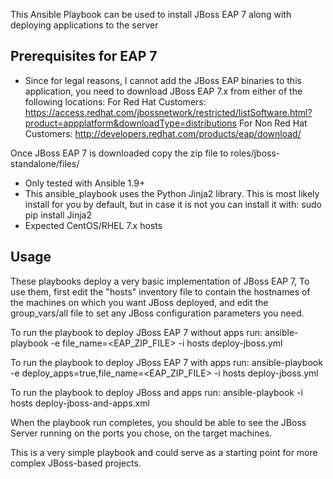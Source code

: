 This Ansible Playbook can be used to install JBoss EAP 7 along with deploying applications to the server

Prerequisites for EAP 7 
-----------------------------

- Since for legal reasons, I cannot add the JBoss EAP binaries to this application, you need to download JBoss EAP 7.x from either of the following locations:
For Red Hat Customers:
https://access.redhat.com/jbossnetwork/restricted/listSoftware.html?product=appplatform&downloadType=distributions
For Non Red Hat Customers:
http://developers.redhat.com/products/eap/download/

Once JBoss EAP 7 is downloaded copy the zip file to roles/jboss-standalone/files/

- Only tested with Ansible 1.9+ 
- This ansible_playbook uses the Python Jinja2 library. This is most likely install for you by default, but in case it is not you can install it with:
sudo pip install Jinja2 
- Expected CentOS/RHEL 7.x hosts

Usage
-----------------------------

These playbooks deploy a very basic implementation of JBoss EAP 7,
To use them, first edit the "hosts" inventory file to contain the
hostnames of the machines on which you want JBoss deployed, and edit the 
group_vars/all file to set any JBoss configuration parameters you need.

To run the playbook to deploy JBoss EAP 7 without apps run:
	ansible-playbook -e file_name=<EAP_ZIP_FILE> -i hosts deploy-jboss.yml

To run the playbook to deploy JBoss EAP 7 with apps run:
	ansible-playbook -e deploy_apps=true,file_name=<EAP_ZIP_FILE> -i hosts deploy-jboss.yml

To run the playbook to deploy JBoss and apps run:
	ansible-playbook -i hosts deploy-jboss-and-apps.xml

When the playbook run completes, you should be able to see the JBoss Server running on the ports you chose, on the target machines.

This is a very simple playbook and could serve as a starting point for more complex JBoss-based projects. 

